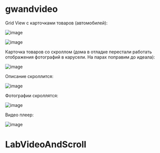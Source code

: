 # gwandvideo

Grid View c карточками товаров (автомобилей):

![image](https://github.com/WanderedInteractive/LabVideoAndScroll/assets/161350050/49ee022d-238d-4bf4-916c-452e5340a6d5)


![image](https://github.com/WanderedInteractive/LabVideoAndScroll/assets/161350050/8c4a0db9-d357-4264-82fe-47804cbe1445)


Карточка товаров со скроллом (дома в отладке перестали работать отображения фотографий в карусели. На парах поправим до идеала):


![image](https://github.com/WanderedInteractive/LabVideoAndScroll/assets/161350050/4945df9b-ff6b-406d-8afa-8b7c7fb754c7)

Описание скроллится:

![image](https://github.com/WanderedInteractive/LabVideoAndScroll/assets/161350050/6fbf18b5-38ee-43e0-a5d1-4876f2eb8029)

Фотографии скроллятся:

![image](https://github.com/WanderedInteractive/LabVideoAndScroll/assets/161350050/2034d07c-4e3a-4ec9-99ef-19e31367c1f0)

Видео плеер:


![image](https://github.com/WanderedInteractive/LabVideoAndScroll/assets/161350050/4292537b-614d-4ca9-9b59-b0cd1f9c3cff)




# LabVideoAndScroll
